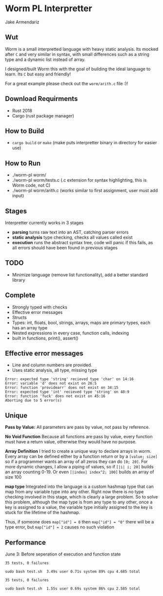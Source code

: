 # Worm PL Interpretter
Jake Armendariz


## Wut
Worm is a small interpretted language with heavy static analysis. Its mocked after `C` and very similar in syntax, with small
differences such as a string type and a dynamic list instead of array.

I designed/built Worm this with the goal of building the ideal language to learn. Its `C` but easy and friendly!

For a great example please check out the `worm/arith.c` file :)!

## Download Requirments
- Rust 2018
- Cargo (rust package manager)

## How to Build
- `cargo build` or `make` (make puts interpretter binary in directory for easier use)

## How to Run
- ./worm-pl worm/<wormfile>
- ./worm-pl worm/tests.c (.c extension for syntax highlighting, this is Worm code, not C)
- ./worm-pl worm/arith.c (works similar to first assignment, user must add input)

## Stages
Interpretter currently works in 3 stages
- **parsing** turns raw text into an AST, catching parser errors
- **static analysis** type checking, checks all values called exist
- **execution** runs the abstract syntax tree, code will panic if this fails, as all errors should have been found in previous stages

## TODO
- Minimize language (remove list functionality), add a better standard library

## Complete
- Strongly typed with checks
- Effective error messages
- Structs
- Types: int, floats, bool, strings, arrays, maps are primary types, each has an array type
- Nested expressions in every case, function calls, indexing
- built in functions, print(), assert()

## Effective error messages
- Line and column numbers are provided.
- Uses static analysis, all type, missing type

```
Error: expected type 'string' recieved type 'char' on 14:16
Error: variable 'd' does not exist on 26:5
Error: function 'providearr' does not exist on 34:15
Error: expected type 'int' recieved type 'string' on 40:9
Error: function 'fuck' does not exist on 45:16
Aborting due to 5 error(s)
```

## Unique
**Pass by Value:** All parameters are pass by value, not pass by reference. 

**No Void Function** Because all functions are pass by value, every function must have a return value, otherwise they would have no purpose.

**Array Definition** I tried to create a unique way to declare arrays in worm. Every array can be defined either by a function return or by a `[value; size]` so if a programmer wants an array of all zeros they can do `[0; 20]`. For more dynamic changes, I allow a piping of values, so if `[|i| i; 20]` builds an array counting 0-19. Or even `[|index| index^2; 100]` builds an array of size 100

**map type** Integrated into the language is a custom hashmap type that can map from any variable type into any other. Right now there is no type checking involved in this stage, which is clearly a large problem. So to solve this problem, although the map type is from any type to any other, once a key is assigned to a value, the variable type initially assigned to the key is stuck for the lifetime of the hashmap.

Thus, if someone does `map["id"] = 0` then `map["id"] = "0"` there will be a type error, but `map["id"] = 2` causes no such violation

## Performance
June 3: Before seperation of execution and function state
```
35 tests, 0 failures

sudo bash test.sh  3.49s user 0.71s system 89% cpu 4.685 total
```

```
35 tests, 0 failures

sudo bash test.sh  1.55s user 0.69s system 86% cpu 2.585 total
```

